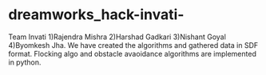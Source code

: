 # dreamworks_hack-invati-
Team Invati
1)Rajendra Mishra
2)Harshad Gadkari
3)Nishant Goyal
4)Byomkesh Jha.
We have created the algorithms and gathered data in SDF format. Flocking algo and obstacle avaoidance algorithms are implemented in python.
